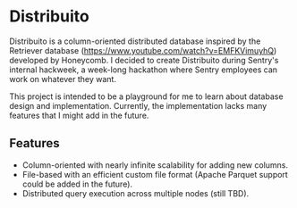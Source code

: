 # Distribuito

Distribuito is a column-oriented distributed database inspired by the Retriever database 
(https://www.youtube.com/watch?v=EMFKVimuyhQ) developed by Honeycomb. I decided to create Distribuito during Sentry's 
internal hackweek, a week-long hackathon where Sentry employees can work on whatever they want.

This project is intended to be a playground for me to learn about database design and implementation. Currently, the 
implementation lacks many features that I might add in the future.

## Features

- Column-oriented with nearly infinite scalability for adding new columns.
- File-based with an efficient custom file format (Apache Parquet support could be added in the future).
- Distributed query execution across multiple nodes (still TBD).